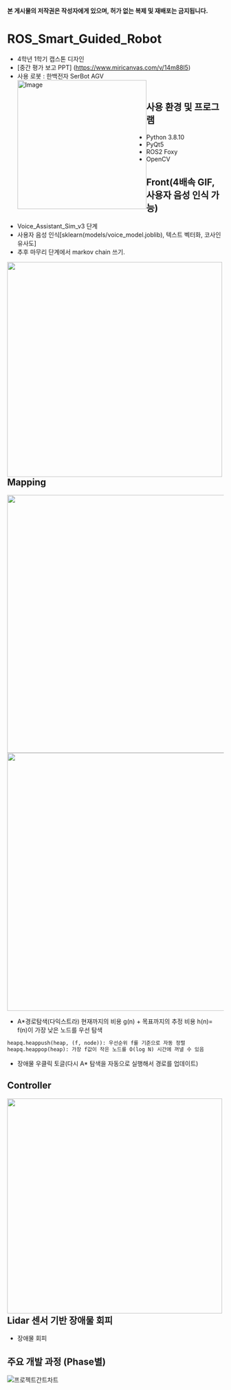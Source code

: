 **본 게시물의 저작권은 작성자에게 있으며, 허가 없는 복제 및 재배포는 금지됩니다.**
# ROS_Smart_Guided_Robot
- 4학년 1학기 캡스톤 디자인<br>
- [중간 평가 보고 PPT] (https://www.miricanvas.com/v/14m88l5) <br>
- 사용 로봇 : 한백전자 SerBot AGV <br>
<img width="300" alt="Image" src="https://github.com/user-attachments/assets/d1ea4d69-8b30-4a51-a445-b27ba9ade347" style="float: left;"/><br>

## 사용 환경 및 프로그램
- Python 3.8.10
- PyQt5
- ROS2 Foxy
- OpenCV

## Front(4배속 GIF, 사용자 음성 인식 가능)
- Voice_Assistant_Sim_v3 단계 <br>
- 사용자 음성 인식[sklearn(models/voice_model.joblib), 텍스트 벡터화, 코사인유사도]
- 추후 마무리 단계에서 markov chain 쓰기.
<img src="https://github.com/user-attachments/assets/90536fb1-f2f2-4ea5-b686-ff5e5c59b678" width="500" style="float: left;" />


## Mapping
<img src="https://github.com/user-attachments/assets/7f7c75e4-9918-41b5-b912-bad5558dd65a" width="600"/><br>
<img src="https://github.com/user-attachments/assets/1b38b6ae-5c21-4c46-82c3-6aa7a9f16c93" width="600"/><br>
- A*경로탐색(다익스트라)
현재까지의 비용 g(n) + 목표까지의 추정 비용 h(n)= f(n)이 가장 낮은 노드를 우선 탐색 <br>
```txt
heapq.heappush(heap, (f, node)): 우선순위 f를 기준으로 자동 정렬
heapq.heappop(heap): 가장 f값이 작은 노드를 O(log N) 시간에 꺼낼 수 있음
```
- 장애물 우클릭 토글(다시 A* 탐색을 자동으로 실행해서 경로를 업데이트) <br>

## Controller
<img src="https://github.com/user-attachments/assets/b8f4b778-98e2-4fb8-a781-d41dfa0eab36" width="500" style="float: left;" /> <br>




## Lidar 센서 기반 장애물 회피 
- 장애물 회피


## 주요 개발 과정 (Phase별)<br>
![프로젝트간트차트](https://github.com/user-attachments/assets/1f33c9f6-bfc3-4be0-b33e-17e6cdc0f097) <br>
